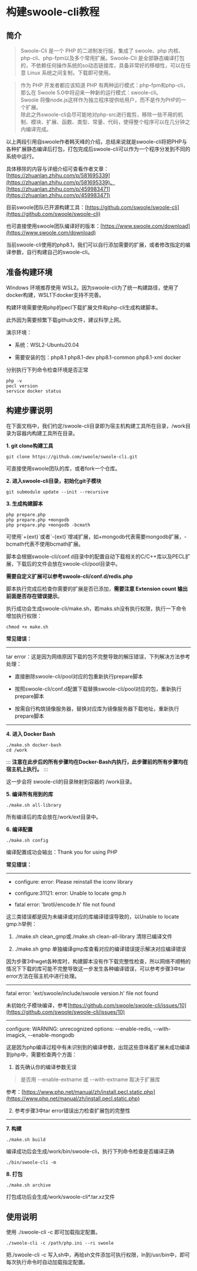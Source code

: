# 构建swoole-cli教程

## 简介

> Swoole-Cli 是一个 PHP 的二进制发行版，集成了 swoole、php 内核、php-cli、php-fpm以及多个常用扩展。Swoole-Cli 是全部静态编译打包的，不依赖任何操作系统的so动态链接库，具备非常好的移植性，可以在任意 Linux 系统之间复制，下载即可使用。

> 作为 PHP 开发者都应该知道 PHP 有两种运行模式：php-fpm和php-cli，那么在 Swoole 5.0中将迎来一种新的运行模式：swoole-cli。   
> Swoole 将像node.js这样作为独立程序提供给用户，而不是作为PHP的一个扩展。   
> 除此之外swoole-cli会尽可能地对php-src进行裁剪，移除一些不用的机制、模块、扩展、函数、类型、常量、代码，使得整个程序可以在几分钟之内编译完成。

以上两段引用自swoole作者韩天峰的介绍，总结来说就是swoole-cli将把PHP与各种扩展静态编译后打包，打包完成后swoole-cli可以作为一个程序分发到不同的系统中运行。

具体移除的内容与详细介绍可查看作者文章：[https://zhuanlan.zhihu.com/p/581695339](https://zhuanlan.zhihu.com/p/581695339)、[https://zhuanlan.zhihu.com/p/459983471](https://zhuanlan.zhihu.com/p/459983471)

目前swoole团队已开源构建工具：[https://github.com/swoole/swoole-cli](https://github.com/swoole/swoole-cli)

也可直接使用swoole团队编译好的版本：[https://www.swoole.com/download](https://www.swoole.com/download)

当前swoole-cli使用的php8.1，我们可以自行添加需要的扩展，或者修改指定的编译参数，自行构建自己的swoole-cli。

## 准备构建环境

Windows 环境推荐使用 WSL2。因为swoole-cli为了统一构建路径，使用了docker构建，WSL1下docker支持不完善。

构建环境需要使用php的pecl下载扩展文件和php-cli生成构建脚本。

此外因为需要频繁下载github文件，建议科学上网。

演示环境：

*   系统：WSL2-Ubuntu20.04

*   需要安装的包：php8.1 php8.1-dev php8.1-common php8.1-xml docker


分别执行下列命令检查环境是否正常

    php -v
    pecl version
    service docker status

## 构建步骤说明

在下面文档中，我们约定/swoole-cli目录即为宿主机构建工具所在目录，/work目录为容器内构建工具所在目录。

**1. git clone构建工具**

    git clone https://github.com/swoole/swoole-cli.git

可直接使用swoole团队的库，或者fork一个仓库。

**2. 进入swoole-cli目录，初始化git子模块**

    git submodule update --init --recursive

**3. 生成构建脚本**

    php prepare.php
    php prepare.php +mongodb
    php prepare.php +mongodb -bcmath

可使用\`+{ext}\`或者\`-{ext}\`增减扩展，如+mongodb代表需要mongodb扩展，-bcmath代表不使用bcmath扩展。

脚本会根据swoole-cli/conf.d目录中的配置自动下载相关的C/C++库以及PECL扩展，下载后的文件会放在swoole-cli/pool目录中。

**需要自定义扩展可以参考swoole-cli/conf.d/redis.php**

脚本执行完成后检查你需要的扩展是否已添加，**需要注意 Extension count 输出前面是否存在错误提示**。

执行成功会生成swoole-cli/make.sh，若maks.sh没有执行权限，执行一下命令增加执行权限：

    chmod +x make.sh

**常见错误：**

---

tar error：这是因为网络原因下载的包不完整导致的解压错误，下列解决方法参考处理：

*   直接删除swoole-cli/pool对应的包重新执行prepare脚本

*   按照swoole-cli/conf.d配置下载替换swoole-cli/pool对应的包，重新执行prepare脚本

*   按需自行构筑镜像服务器，替换对应库为镜像服务器下载地址，重新执行prepare脚本


---

**4. 进入 Docker Bash**

    ./make.sh docker-bash
    cd /work

:::
**注意在此步后的所有步骤均在Docker-Bash内执行，此步骤前的所有步骤均在宿主机上执行。**
:::

这一步会将 swoole-cli的目录映射到容器的 /work目录。

**5. 编译所有用到的库**

    ./make.sh all-library

所有编译后的库会放在/work/ext目录中。

**6. 编译配置**

    ./make.sh config

编译配置成功会输出：Thank you for using PHP

**常见错误：**

---

*   configure: error: Please reinstall the iconv library

*   configure:31121: error: Unable to locate gmp.h

*   fatal error: 'brotli/encode.h' file not found


这三类错误都是因为未编译或对应的库编译错误导致的，以Unable to locate gmp.h举例：

1.  ./make.sh clean\_gmp或./make.sh clean-all-library 清除已编译文件

2.  ./make.sh gmp 单独编译gmp库查看对应的编译错误提示解决对应编译错误


因为步骤3中wget各种库时，构建脚本没有作下载完整性检查，所以网络不顺畅的情况下下载的库可能不完整导致这一步发生各种编译错误，可以参考步骤3中tar error方法在宿主机中进行处理。

---

fatal error: 'ext/swoole/include/swoole version.h' file not found

未初始化子模块编译，参考[https://github.com/swoole/swoole-cli/issues/10](https://github.com/swoole/swoole-cli/issues/10)

---

configure: WARNING: unrecognized options: --enable-redis, --with-imagick, --enable-mongodb

这是因为php编译过程中有未识别到的编译参数，出现这些意味着扩展未成功编译到php中，需要检查两个方面：

1.  首先确认你的编译参数无误


> 是否用 --enable-extname 或 --with-extname 取决于扩展库

参考：[https://www.php.net/manual/zh/install.pecl.static.php](https://www.php.net/manual/zh/install.pecl.static.php)

2.  参考步骤3中tar error错误出力检查扩展包的完整性


---

**7. 构建**

    ./make.sh build

编译成功后会生成/work/bin/swoole-cli，执行下列命令检查是否编译正确

    ./bin/swoole-cli -m

**8. 打包**

    ./make.sh archive

打包成功后会生成/work/swoole-cli\*.tar.xz文件

## 使用说明

使用 ./swoole-cli -c 即可加载指定配置。

    ./swoole-cli -c /path/php.ini --ri swoole

把./swoole-cli -c 写入sh中，再给sh文件添加可执行权限，ln到/usr/bin中，即可每次执行命令时自动加载指定配置。